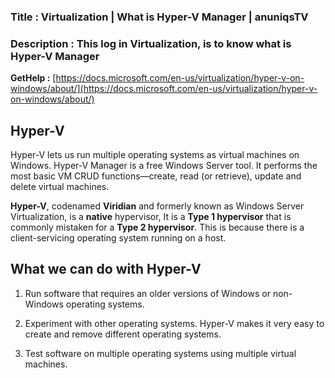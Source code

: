 ### Title : Virtualization | What is Hyper-V Manager | anuniqsTV

### Description : This log in Virtualization, is to know what is Hyper-V Manager

**GetHelp :** [https://docs.microsoft.com/en-us/virtualization/hyper-v-on-windows/about/](https://docs.microsoft.com/en-us/virtualization/hyper-v-on-windows/about/)

## Hyper-V

Hyper-V lets us run multiple operating systems as virtual machines on Windows. Hyper-V Manager is a free Windows Server tool. It performs the most basic VM CRUD functions—create, read (or retrieve), update and delete virtual machines.

**Hyper-V**, codenamed **Viridian** and formerly known as Windows Server Virtualization, is a **native** hypervisor, It is a **Type 1 hypervisor** that is commonly mistaken for a **Type 2 hypervisor**. This is because there is a client-servicing operating system running on a host.

## What we can do with Hyper-V

1.  Run software that requires an older versions of Windows or non-Windows operating systems.
    
2.  Experiment with other operating systems. Hyper-V makes it very easy to create and remove different operating systems.
    
3.  Test software on multiple operating systems using multiple virtual machines.
    

